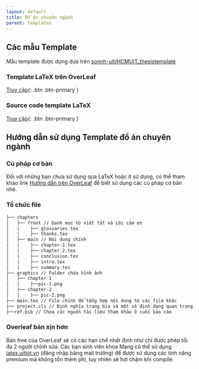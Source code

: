 ```yaml
---
layout: default
title: Đồ án chuyên ngành
parent: Templates
---
```


## Các mẫu Template

Mẫu template được dựng dựa trên [sonnh-uit/HCMUIT_thesistemplate](https://github.com/sonnh-uit/HCMUIT_thesistemplate/tree/master)

### Template LaTeX trên OverLeaf

[Truy cập](https://link.svuit.org/dacn-overleaf){: .btn .btn-primary }

### Source code template LaTeX

[Truy cập](https://github.com/SVUIT/report-templates/tree/main/specialized-project){: .btn .btn-primary }

## Hướng dẫn sử dụng Template đồ án chuyên ngành

### Cú pháp cơ bản

Đối với những bạn chưa sử dụng qua LaTeX hoặc ít sử dụng, có thể tham khảo link [Hướng dẫn trên OverLeaf](https://www.overleaf.com/learn/latex/Learn_LaTeX_in_30_minutes) để biết sử dụng các cú pháp cơ bản nhé.

### Tổ chức file

```md
├── chapters
│   ├── front // Danh mục từ viết tắt và Lời cảm ơn
│   |    ├── glossaries.tex
│   |    ├── thanks.tex
│   ├── main // Nội dung chính
│   |    ├── chapter-1.tex
│   |    ├── chapter-2.tex
│   |    ├── conclusion.tex
│   |    ├── intro.tex
│   |    ├── summary.tex
├── graphics // Folder chứa hình ảnh
│   ├── chapter-1
│   |    ├──pic-1.png
│   ├── chapter-2
│   |    ├── pic-2.png
├── main.tex // File chính để tổng hợp nội dung từ các file khác
├── project.cls // Định nghĩa trang bìa và một số định dạng quan trọng như lề, khung trang.
├──ref.bib // Chứa các nguồn tài liệu tham khảo ở cuối báo cáo
```

### Overleaf bản xịn hơn

Bản free của OverLeaf sẽ có các hạn chế nhất định như chỉ được phép tối đa 2 người chỉnh sửa. Các bạn sinh viên khoa Mạng có thể sử dụng [latex.uitiot.vn](https://latex.uitiot.vn/project) (đăng nhập bằng mail trường) để được sử dụng các tính năng premium mà không tốn thêm phí, tuy nhiên sẽ hơi chậm khi compile.
